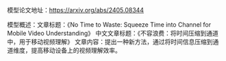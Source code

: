 模型论文地址：https://arxiv.org/abs/2405.08344

模型概述：文章标题：《No Time to Waste: Squeeze Time into Channel for Mobile Video Understanding》
中文文章标题：《不容浪费：将时间压缩到通道中，用于移动视频理解》
文章内容：提出一种新方法，通过将时间信息压缩到通道维度，提高移动设备上的视频理解效率。
